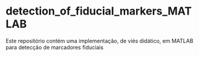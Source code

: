 # detection_of_fiducial_markers_MATLAB
Este repositório contém uma implementação, de viés didático, em MATLAB para detecção de marcadores fiduciais
